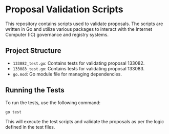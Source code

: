 # Proposal Validation Scripts

This repository contains scripts used to validate proposals. The scripts are written in Go and utilize various packages
to interact with the Internet Computer (IC) governance and registry systems.

## Project Structure

- `133082_test.go`: Contains tests for validating proposal 133082.
- `133083_test.go`: Contains tests for validating proposal 133083.
- `go.mod`: Go module file for managing dependencies.

## Running the Tests

To run the tests, use the following command:

```sh
go test
```

This will execute the test scripts and validate the proposals as per the logic defined in the test files.

